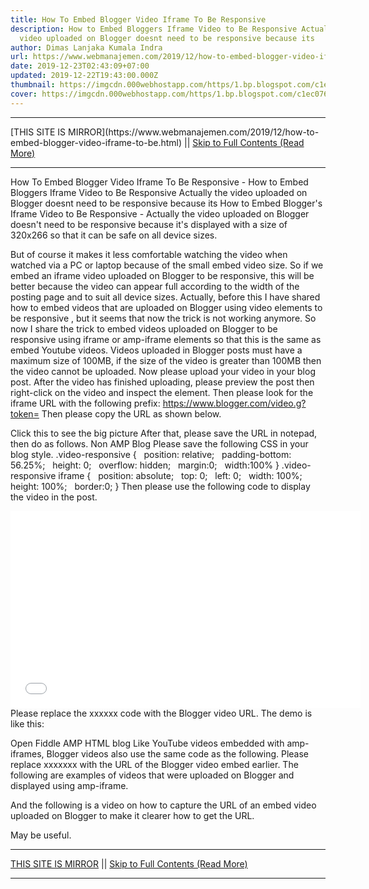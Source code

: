 ```yaml
---
title: How To Embed Blogger Video Iframe To Be Responsive
description: How to Embed Bloggers Iframe Video to Be Responsive Actually the
  video uploaded on Blogger doesnt need to be responsive because its
author: Dimas Lanjaka Kumala Indra
url: https://www.webmanajemen.com/2019/12/how-to-embed-blogger-video-iframe-to-be.html
date: 2019-12-23T02:43:09+07:00
updated: 2019-12-22T19:43:00.000Z
thumbnail: https://imgcdn.000webhostapp.com/https/1.bp.blogspot.com/c1ec076b93bbc245f81fcb7f15845eca.jpeg
cover: https://imgcdn.000webhostapp.com/https/1.bp.blogspot.com/c1ec076b93bbc245f81fcb7f15845eca.jpeg
---
```


<hr/> [THIS SITE IS MIRROR](https://www.webmanajemen.com/2019/12/how-to-embed-blogger-video-iframe-to-be.html) || <a href="https://www.webmanajemen.com/2019/12/how-to-embed-blogger-video-iframe-to-be.html" rel="follow" class="button" id="read-more">Skip to Full Contents (Read More)</a> <hr/> How To Embed Blogger Video Iframe To Be Responsive - How to Embed Bloggers Iframe Video to Be Responsive Actually the video uploaded on Blogger doesnt need to be responsive because its How to Embed Blogger's Iframe Video to Be Responsive - Actually the video uploaded on Blogger doesn't need to be responsive because it's displayed with a size of 320x266 so that it can be safe on all device sizes. 

  But of course it makes it less comfortable watching the video when watched via a PC or laptop because of the small embed video size. 
  So if we embed an iframe video uploaded on Blogger to be responsive, this will be better because the video can appear full according to the width of the posting page and to suit all device sizes. 
  Actually, before this I have shared how to embed videos that are uploaded on Blogger using video elements to be responsive , but it seems that now the trick is not working anymore. 
  So now I share the trick to embed videos uploaded on Blogger to be responsive using iframe or amp-iframe elements so that this is the same as embed Youtube videos. 
  Videos uploaded in Blogger posts must have a maximum size of 100MB, if the size of the video is greater than 100MB then the video cannot be uploaded. 
  Now please upload your video in your blog post.  After the video has finished uploading, please preview the post then right-click on the video and inspect the element.  Then please look for the iframe URL with the following prefix: 
  https://www.blogger.com/video.g?token= 
  Then please copy the URL as shown below. 

  Click this to see the big picture 
  After that, please save the URL in notepad, then do as follows. 
Non AMP Blog
  Please save the following CSS in your blog style. 
  .video-responsive {
   position: relative;
   padding-bottom: 56.25%;
   height: 0;
   overflow: hidden;
   margin:0;
   width:100%
 }
 .video-responsive iframe {
   position: absolute;
   top: 0;
   left: 0;
   width: 100%;
   height: 100%;
   border:0;
 } 
  Then please use the following code to display the video in the post. 
  <div class="video-responsive">
 <iframe width="560" height="315" src=" xxxxxx" frameborder="0" allowfullscreen=""></iframe>
 </div>
  Please replace the xxxxxx code with the Blogger video URL.  The demo is like this: 


  Open Fiddle 
AMP HTML blog
  Like YouTube videos embedded with amp-iframes, Blogger videos also use the same code as the following. 
  <amp-iframe allowfullscreen='' frameborder='0' height='270' layout='responsive' sandbox='allow-scripts allow-same-origin allow-popups allow-presentation' allow='autoplay; encrypted-media' src=' xxxxxxx' width='480'>
 <amp-img height='270' layout='fixed-height' noloading='' placeholder='' src='https://imgcdn.000webhostapp.com/https/cdn.staticaly.com/28803805ec54e737052baa0e5a4708fc.png'></amp-img>
 </amp-iframe>
  Please replace xxxxxxx with the URL of the Blogger video embed earlier. 
  The following are examples of videos that were uploaded on Blogger and displayed using amp-iframe. 

  And the following is a video on how to capture the URL of an embed video uploaded on Blogger to make it clearer how to get the URL. 

  May be useful. <hr/> [THIS SITE IS MIRROR](https://www.webmanajemen.com/2019/12/how-to-embed-blogger-video-iframe-to-be.html) || <a href="https://www.webmanajemen.com/2019/12/how-to-embed-blogger-video-iframe-to-be.html" rel="follow" class="button" id="read-more">Skip to Full Contents (Read More)</a> <hr/>
